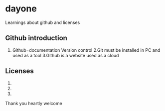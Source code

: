 # dayone
Learnings about github and licenses

## Github introduction
1. Github=documentation
          Version control
2.Git must be installed in PC and used as a tool
3.Github is a website used as a cloud

## Licenses
1.
2.
3.

Thank you
heartly welcome
